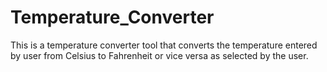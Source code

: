 # Temperature_Converter
This is a temperature converter tool that converts the temperature entered by user from Celsius to Fahrenheit or vice versa as selected by the user.

